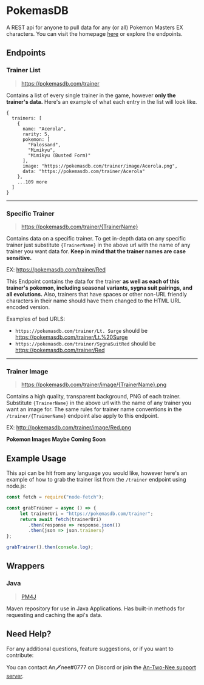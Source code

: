 # PokemasDB
A REST api for anyone to pull data for any (or all) Pokemon Masters EX characters. You can visit the homepage [here](http://pokemasdb.com) or explore the endpoints.

## Endpoints
### Trainer List
> https://pokemasdb.com/trainer <br />

Contains a list of every single trainer in the game, however **only the trainer's data.** 
Here's an example of what each entry in the list will look like.

```
{
  trainers: [
    {
      name: "Acerola",
      rarity: 5,
      pokemon: [
        "Palossand",
        "Mimikyu",
        "Mimikyu (Busted Form)"
      ],
      image: "https://pokemasdb.com/trainer/image/Acerola.png",
      data: "https://pokemasdb.com/trainer/Acerola"
    },
    ...109 more
  ]
}
```
___
### Specific Trainer
> https://pokemasdb.com/trainer/{TrainerName} <br />

Contains data on a specific trainer. To get in-depth data on any specific trainer just substitute `{TrainerName}` in the above url with the name of any trainer you want data for. **Keep in mind that the trainer names are case sensitive.** <br />

EX: https://pokemasdb.com/trainer/Red

This Endpoint contains the data for the trainer **as well as each of this trainer's pokemon, including seasonal variants, sygna suit pairings, and all evolutions.** Also, trainers that have spaces or other non-URL friendly characters in their name should have them changed to the HTML URL encoded version.

Examples of bad URLS:
* `https://pokemasdb.com/trainer/Lt. Surge` should be https://pokemasdb.com/trainer/Lt.%20Surge 
* `https://pokemasdb.com/trainer/SygnaSuitRed` should be https://pokemasdb.com/trainer/Red
___
### Trainer Image
> https://pokemasdb.com/trainer/image/{TrainerName}.png <br />

Contains a high quality, transparent background, PNG of each trainer. Substitute `{TrainerName}` in the above url with the name of any trainer you want an image for. The same rules for trainer name conventions in the `/trainer/{TrainerName}` endpoint also apply to this endpoint.

EX: http://pokemasdb.com/trainer/image/Red.png

**Pokemon Images Maybe Coming Soon**

## Example Usage
This api can be hit from any language you would like, however here's an example of how to grab the trainer list from the `/trainer` endpoint using node.js:
```javascript
const fetch = require("node-fetch");

const grabTrainer = async () => {
     let trainerUri = "https://pokemasdb.com/trainer";
     return await fetch(trainerUri)
        .then(response => response.json())
        .then(json => json.trainers)
};

grabTrainer().then(console.log);
```
## Wrappers
### Java
> [PM4J](https://github.com/V-Play-Games/PM4J/tree/main)

Maven repository for use in Java Applications. Has built-in methods for requesting and caching the api's data.

## Need Help?
For any additional questions, feature suggestions, or if you want to contribute: 

You can contact An🗡nee#0777 on Discord or join the [An-Two-Nee support server](https://discord.gg/cb8vna).
